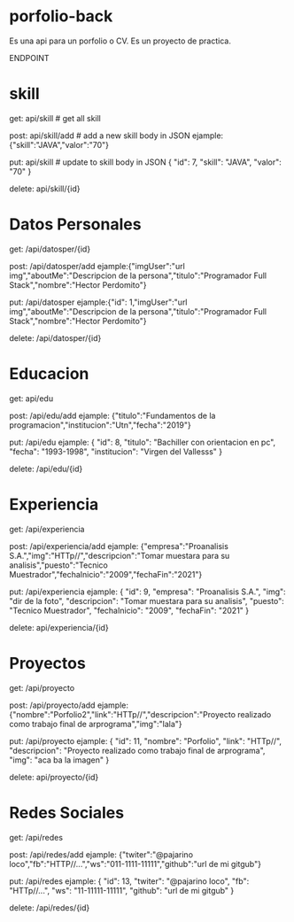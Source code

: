 # porfolio-back
Es una api para un porfolio o CV. Es un proyecto de practica.

ENDPOINT

# skill

get: api/skill # get all skill

post: api/skill/add # add a new skill
      body in JSON
      ejample:{"skill":"JAVA","valor":"70"}

put: api/skill # update to skill
       body in JSON
        {
        "id": 7,
        "skill": "JAVA",
        "valor": "70"
        }
        
 delete: api/skill/{id}
 
 # Datos Personales

get: /api/datosper/{id}
 
 post: /api/datosper/add ejample:{"imgUser":"url img","aboutMe":"Descripcion de la persona","titulo":"Programador Full Stack","nombre":"Hector Perdomito"}
 
 put: /api/datosper ejample:{"id": 1,"imgUser":"url img","aboutMe":"Descripcion de la persona","titulo":"Programador Full Stack","nombre":"Hector Perdomito"}
 
 delete: /api/datosper/{id}

# Educacion

get: api/edu

post: /api/edu/add ejample: {"titulo":"Fundamentos de la programacion","institucion":"Utn","fecha":"2019"}

put:  /api/edu ejample: {
        "id": 8,
        "titulo": "Bachiller con orientacion en pc",
        "fecha": "1993-1998",
        "institucion": "Virgen del Vallesss"
    }
    
delete: /api/edu/{id}


# Experiencia

get: /api/experiencia

post: /api/experiencia/add ejample: {"empresa":"Proanalisis S.A.","img":"HTTp//","descripcion":"Tomar muestara para su analisis","puesto":"Tecnico    Muestrador","fechaInicio":"2009","fechaFin":"2021"}

put: /api/experiencia  ejample: {
        "id": 9,
        "empresa": "Proanalisis S.A.",
        "img": "dir de la foto",
        "descripcion": "Tomar muestara para su analisis",
        "puesto": "Tecnico Muestrador",
        "fechaInicio": "2009",
        "fechaFin": "2021"
    }
    
 delete: api/experiencia/{id}
 
 # Proyectos
 
 get: /api/proyecto
 
 post: /api/proyecto/add ejample: {"nombre":"Porfolio2","link":"HTTp//","descripcion":"Proyecto realizado como trabajo final de arprograma","img":"lala"}
 
 put: /api/proyecto ejample: {
        "id": 11,
        "nombre": "Porfolio",
        "link": "HTTp//",
        "descripcion": "Proyecto realizado como trabajo final de arprograma",
        "img": "aca ba la imagen"
    }
    
delete: api/proyecto/{id}

# Redes Sociales

get: /api/redes

post: /api/redes/add ejample: {"twiter":"@pajarino loco","fb":"HTTP//...","ws":"011-1111-11111","github":"url de mi gitgub"} 

put: /api/redes ejample:  {
        "id": 13,
        "twiter": "@pajarino loco",
        "fb": "HTTp//...",
        "ws": "11-11111-11111",
        "github": "url de mi gitgub"
    }

delete: /api/redes/{id}
